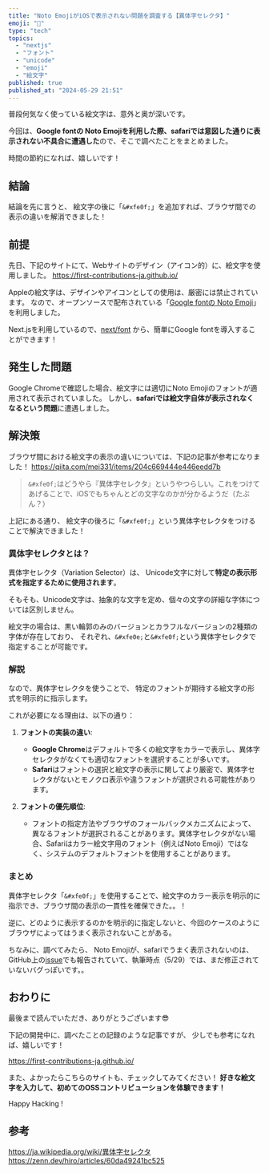 ```yaml
---
title: "Noto EmojiがiOSで表示されない問題を調査する【異体字セレクタ】"
emoji: "🙂"
type: "tech"
topics:
  - "nextjs"
  - "フォント"
  - "unicode"
  - "emoji"
  - "絵文字"
published: true
published_at: "2024-05-29 21:51"
---
```


普段何気なく使っている絵文字は、意外と奥が深いです。

今回は、**Google fontの Noto Emojiを利用した際、safariでは意図した通りに表示されない不具合に遭遇した**ので、そこで調べたことをまとめました。

時間の節約になれば、嬉しいです！

## 結論
結論を先に言うと、
絵文字の後に「`&#xfe0f;`」を追加すれば、ブラウザ間での表示の違いを解消できました！


## 前提
先日、下記のサイトにて、Webサイトのデザイン（アイコン的）に、絵文字を使用しました。
https://first-contributions-ja.github.io/

Appleの絵文字は、デザインやアイコンとしての使用は、厳密には禁止されています。
なので、オープンソースで配布されている「[Google fontの Noto Emoji](https://fonts.google.com/noto/specimen/Noto+Emoji)」を利用しました。

Next.jsを利用しているので、[next/font](https://nextjs.org/docs/app/building-your-application/optimizing/fonts#google-fonts) から、簡単にGoogle fontを導入することができます！


## 発生した問題

Google Chromeで確認した場合、絵文字には適切にNoto Emojiのフォントが適用されて表示されていました。
しかし、**safariでは絵文字自体が表示されなくなるという問題**に遭遇しました。


## 解決策

ブラウザ間における絵文字の表示の違いについては、下記の記事が参考になりました！
https://qiita.com/mei331/items/204c669444e446eedd7b

> `&#xfe0f;`はどうやら『異体字セレクタ』というやつらしい。これをつけてあげることで、iOSでもちゃんとどの文字なのかが分かるようだ（たぶん？）

上記にある通り、
絵文字の後ろに「`&#xfe0f;`」という異体字セレクタをつけることで解決できました！

### 異体字セレクタとは？
異体字セレクタ（Variation Selector）は、
Unicode文字に対して**特定の表示形式を指定するために使用されます**。

そもそも、Unicode文字は、抽象的な文字を定め、個々の文字の詳細な字体については区別しません。

絵文字の場合は、黒い輪郭のみのバージョンとカラフルなバージョンの2種類の字体が存在しており、
それぞれ、`&#xfe0e;`と`&#xfe0f;`という異体字セレクタで指定することが可能です。


### 解説
なので、異体字セレクタを使うことで、
特定のフォントが期待する絵文字の形式を明示的に指示します。

これが必要になる理由は、以下の通り：

1. **フォントの実装の違い**:
    - **Google Chrome**はデフォルトで多くの絵文字をカラーで表示し、異体字セレクタがなくても適切なフォントを選択することが多いです。
    - **Safari**はフォントの選択と絵文字の表示に関してより厳密で、異体字セレクタがないとモノクロ表示や違うフォントが選択される可能性があります。

2. **フォントの優先順位**:
    - フォントの指定方法やブラウザのフォールバックメカニズムによって、異なるフォントが選択されることがあります。異体字セレクタがない場合、Safariはカラー絵文字用のフォント（例えばNoto Emoji）ではなく、システムのデフォルトフォントを使用することがあります。

### まとめ

異体字セレクタ「`&#xfe0f;`」を使用することで、絵文字のカラー表示を明示的に指示でき、ブラウザ間の表示の一貫性を確保できた。。！

逆に、どのように表示するのかを明示的に指定しないと、今回のケースのようにブラウザによってはうまく表示されないことがある。


ちなみに、調べてみたら、
Noto Emojiが、safariでうまく表示されないのは、GitHub上の[issue](https://github.com/googlefonts/noto-emoji/issues/438)でも報告されていて、執筆時点（5/29）では、まだ修正されていないバグっぽいです。。


## おわりに

最後まで読んでいただき、ありがとうございます😎

下記の開発中に、調べたことの記録のような記事ですが、
少しでも参考になれば、嬉しいです！

https://first-contributions-ja.github.io/

また、よかったらこちらのサイトも、チェックしてみてください！
**好きな絵文字を入力して、初めてのOSSコントリビューションを体験できます！**

Happy Hacking !

## 参考
https://ja.wikipedia.org/wiki/異体字セレクタ
https://zenn.dev/hiro/articles/60da49241bc525